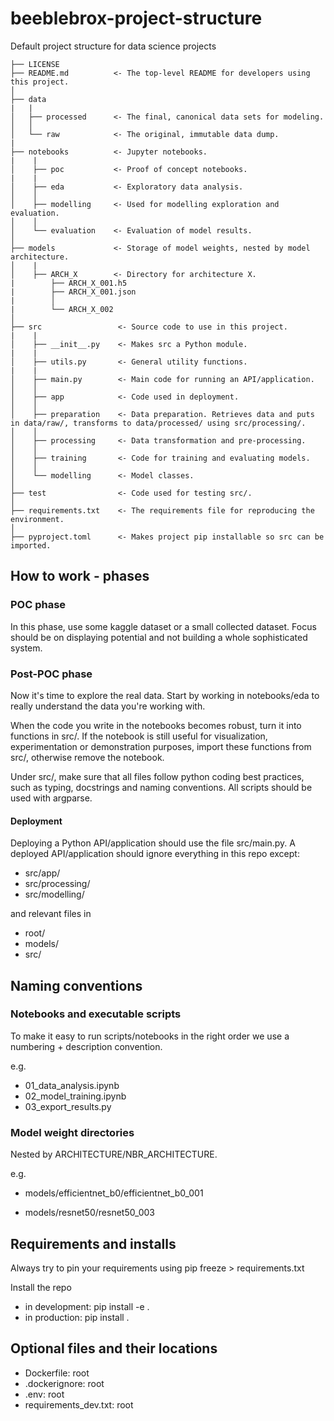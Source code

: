 # beeblebrox-project-structure
Default project structure for data science projects

    ├── LICENSE
    ├── README.md          <- The top-level README for developers using this project.
    │
    ├── data
    |   |
    │   ├── processed      <- The final, canonical data sets for modeling.
    │   │
    │   └── raw            <- The original, immutable data dump.
    |
    ├── notebooks          <- Jupyter notebooks.
    |    |
    │    ├── poc           <- Proof of concept notebooks.
    |    |
    │    ├── eda           <- Exploratory data analysis.
    │    │
    │    ├── modelling     <- Used for modelling exploration and evaluation.
    │    │
    │    └── evaluation    <- Evaluation of model results.
    │
    ├── models             <- Storage of model weights, nested by model architecture.
    │    |
    │    ├── ARCH_X        <- Directory for architecture X.
    |        ├── ARCH_X_001.h5
    |        ├── ARCH_X_001.json
    |        │
    |        └── ARCH_X_002
    │
    ├── src                 <- Source code to use in this project.
    |    |
    │    ├── __init__.py    <- Makes src a Python module.
    |    |
    │    ├── utils.py       <- General utility functions.
    |    |
    │    ├── main.py        <- Main code for running an API/application.
    │    │
    │    ├── app            <- Code used in deployment.
    │    │
    │    ├── preparation    <- Data preparation. Retrieves data and puts in data/raw/, transforms to data/processed/ using src/processing/.
    │    │
    │    ├── processing     <- Data transformation and pre-processing.
    │    │
    │    ├── training       <- Code for training and evaluating models.
    │    │
    │    └── modelling      <- Model classes.
    │
    ├── test                <- Code used for testing src/.
    │
    ├── requirements.txt    <- The requirements file for reproducing the environment.
    │
    ├── pyproject.toml      <- Makes project pip installable so src can be imported.

## How to work - phases

### POC phase

In this phase, use some kaggle dataset or a small collected dataset. Focus should be on displaying potential and not building a whole sophisticated system.

### Post-POC phase

Now it's time to explore the real data. Start by working in notebooks/eda to really understand the data you're working with.

When the code you write in the notebooks becomes robust, turn it into functions in src/. If the notebook is still useful for visualization, experimentation or demonstration purposes, import these functions from src/, otherwise remove the notebook.

Under src/, make sure that all files follow python coding best practices, such as typing, docstrings and naming conventions. All scripts should be used with argparse.

#### Deployment

Deploying a Python API/application should use the file src/main.py. A deployed API/application should ignore everything in this repo except:

- src/app/
- src/processing/
- src/modelling/

and relevant files in

- root/
- models/
- src/

## Naming conventions

### Notebooks and executable scripts

To make it easy to run scripts/notebooks in the right order we use a numbering + description convention. 

e.g.

- 01_data_analysis.ipynb
- 02_model_training.ipynb
- 03_export_results.py

### Model weight directories

Nested by ARCHITECTURE/NBR_ARCHITECTURE.

e.g.

- models/efficientnet_b0/efficientnet_b0_001

- models/resnet50/resnet50_003

## Requirements and installs

Always try to pin your requirements using pip freeze > requirements.txt

Install the repo 
- in development: pip install -e .
- in production: pip install .

## Optional files and their locations

- Dockerfile: root
- .dockerignore: root
- .env: root
- requirements_dev.txt: root

